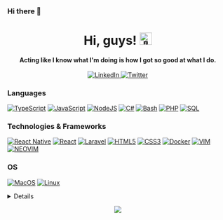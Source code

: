 ### Hi there 👋

<!--
**YassineGherbi/YassineGherbi** is a ✨ _special_ ✨ repository because its `README.md` (this file) appears on your GitHub profile.

Here are some ideas to get you started:

- 🔭 I’m currently working on ...
- 🌱 I’m currently learning ...
- 👯 I’m looking to collaborate on ...
- 🤔 I’m looking for help with ...
- 💬 Ask me about ...
- 📫 How to reach me: ...
- 😄 Pronouns: ...
- ⚡ Fun fact: ...
-->


<h1 align="center">Hi, guys! <img src="https://github.com/wervlad/wervlad/assets/24524555/766d336d-b87d-44ba-807c-c51de2bc6b4d" width="28px" alt="👋"></h1>

<p align="center">
    <b>Acting like I know what I'm doing is how I got so good at what I do.</b><br><br>
    <a href="https://www.linkedin.com/in/yassinegherbi" title="LinkedIn Yassine Gherbi">
        <img src="https://img.shields.io/badge/LinkedIn-blue?style=flat-square&logo=linkedin" alt="LinkedIn">
    </a>
    <a href="[https://twitter.com/YG_dev](https://twitter.com/YG_dev)" title="Twitter Yassine Gherbi">
        <img src="https://img.shields.io/badge/Twitter-blue?style=flat-square&logo=twitter" alt="Twitter">
    </a>
</p>

### Languages
[![TypeScript](https://img.shields.io/badge/typescript-black?style=for-the-badge&logo=typescript)](https://github.com/YassineGherbi)
[![JavaScript](https://img.shields.io/badge/javascript-black?style=for-the-badge&logo=javascript)](https://github.com/YassineGherbi)
[![NodeJS](https://img.shields.io/badge/node-black?style=for-the-badge&logo=nodedotjs)](https://github.com/YassineGherbi)
[![C#](https://img.shields.io/badge/c%23-black?style=for-the-badge&logo=csharp)](https://github.com/YassineGherbi)
[![Bash](https://img.shields.io/badge/bash-black?style=for-the-badge&logo=gnu-bash&logoColor=white)](https://github.com/YassineGherbi)
[![PHP](https://img.shields.io/badge/php-black?style=for-the-badge&logo=php)](https://github.com/YassineGherbi)
[![SQL](https://img.shields.io/badge/sql-black?style=for-the-badge&logo=mysql)](https://github.com/YassineGherbi)

### Technologies & Frameworks
[![React Native](https://img.shields.io/badge/react%20native-black?style=for-the-badge&logo=react)](https://github.com/YassineGherbi)
[![React](https://img.shields.io/badge/react-black?style=for-the-badge&logo=react)](https://github.com/YassineGherbi)
[![Laravel](https://img.shields.io/badge/laravel-black?style=for-the-badge&logo=laravel)](https://github.com/YassineGherbi)
[![HTML5](https://img.shields.io/badge/html5-black?style=for-the-badge&logo=html5)](https://hub.docker.com/u/YassineGherbi)
[![CSS3](https://img.shields.io/badge/css3-black?style=for-the-badge&logo=css3)](https://hub.docker.com/u/YassineGherbi)
[![Docker](https://img.shields.io/badge/docker-black?style=for-the-badge&logo=docker)](https://hub.docker.com/u/YassineGherbi)
[![VIM](https://img.shields.io/badge/vim-black?style=for-the-badge&logo=vim)](https://hub.docker.com/u/YassineGherbi)
[![NEOVIM](https://img.shields.io/badge/neovim-black?style=for-the-badge&logo=neovim)](https://hub.docker.com/u/YassineGherbi)

### OS
[![MacOS](https://img.shields.io/badge/MacOS-black?style=for-the-badge&logo=apple)](https://github.com/YassineGherbi)
[![Linux](https://img.shields.io/badge/linux-black?style=for-the-badge&logo=Linux)](https://github.com/YassineGherbi)

<details>
<p align="center">
  <a href="https://github.com/YassineGherbi">
    <img src="http://github-profile-summary-cards.vercel.app/api/cards/profile-details?username=YassineGherbi&theme=transparent" />
  </a>
  <a href="https://github.com/YassineGherbi">
    <img src="https://github-readme-streak-stats.herokuapp.com/?user=YassineGherbi&hide_border=true&card_width=338&theme=transparent" />
  </a>
  <a href="https://github.com/YassineGherbi">
    <img src="http://github-profile-summary-cards.vercel.app/api/cards/stats?username=YassineGherbi&theme=transparent" />
  </a>
  <a href="https://github.com/YassineGherbi">
    <img src="https://github-readme-stats.vercel.app/api/top-langs/?username=YassineGherbi&langs_count=10&exclude_repo=&hide=&layout=default&card_width=699&hide_border=true&theme=transparent" />
  </a>
</p>
</details>

<p align="center">
  <a href="https://github.com/YassineGherbi">
    <img src="https://komarev.com/ghpvc/?username=YassineGherbi&color=blue&style=flat)" />
  </a>
</p>
